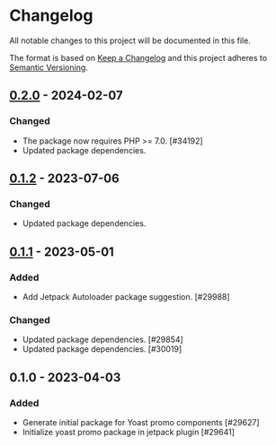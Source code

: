 # Changelog

All notable changes to this project will be documented in this file.

The format is based on [Keep a Changelog](https://keepachangelog.com/en/1.0.0/)
and this project adheres to [Semantic Versioning](https://semver.org/spec/v2.0.0.html).

## [0.2.0] - 2024-02-07
### Changed
- The package now requires PHP >= 7.0. [#34192]
- Updated package dependencies.

## [0.1.2] - 2023-07-06
### Changed
- Updated package dependencies.

## [0.1.1] - 2023-05-01
### Added
- Add Jetpack Autoloader package suggestion. [#29988]

### Changed
- Updated package dependencies. [#29854]
- Updated package dependencies. [#30019]

## 0.1.0 - 2023-04-03
### Added
- Generate initial package for Yoast promo components [#29627]
- Initialize yoast promo package in jetpack plugin [#29641]

[0.2.0]: https://github.com/automattic/jetpack-yoast-promo/compare/v0.1.2...v0.2.0
[0.1.2]: https://github.com/automattic/jetpack-yoast-promo/compare/v0.1.1...v0.1.2
[0.1.1]: https://github.com/automattic/jetpack-yoast-promo/compare/v0.1.0...v0.1.1
